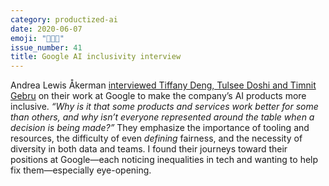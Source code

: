 ```yaml
---
category: productized-ai
date: 2020-06-07
emoji: "👩🏾‍💻"
issue_number: 41
title: Google AI inclusivity interview
---
```


Andrea Lewis Åkerman [interviewed Tiffany Deng, Tulsee Doshi and Timnit Gebru](https://blog.google/technology/ai/googlers-leading-machine-learning-fairness/?utm_campaign=Dynamically%20Typed&utm_medium=email&utm_source=Revue%20newsletter) on their work at Google to make the company’s AI products more inclusive.
_“Why is it that some products and services work better for some than others, and why isn’t everyone represented around the table when a decision is being made?”_ They emphasize the importance of tooling and resources, the difficulty of even _defining_ fairness, and the necessity of diversity in both data and teams.
I found their journeys toward their positions at Google—each noticing inequalities in tech and wanting to help fix them—especially eye-opening.